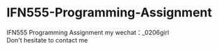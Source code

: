 # IFN555-Programming-Assignment
IFN555 Programming Assignment my wechat：_0206girl Don't hesitate to contact me

